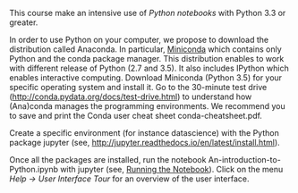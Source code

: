 This course make an intensive use of *Python notebooks* with Python 3.3 or greater.
 
In order to use Python on your computer, we propose to download the distribution called Anaconda. In particular, [Miniconda](http://conda.pydata.org/miniconda.html) which contains only Python and the conda package manager. This distribution enables to work with different release of Python (2.7 and 3.5). It also includes IPython which enables interactive computing. Download Miniconda (Python 3.5) for your specific operating system and install it. Go to the 30-minute test drive (http://conda.pydata.org/docs/test-drive.html) to understand how (Ana)conda manages the programming environments. We recommend you to save and print the Conda user cheat sheet conda-cheatsheet.pdf.

Create a specific environment (for instance datascience) with the Python package jupyter (see, http://jupyter.readthedocs.io/en/latest/install.html).

Once all the packages are installed, run the notebook An-introduction-to-Python.ipynb with jupyter (see, [Running the Notebook](http://jupyter.readthedocs.io/en/latest/running.html#running)). Click on the menu *Help -> User Interface Tour* for an overview of the user interface.
